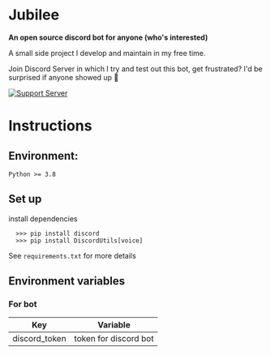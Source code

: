# Jubilee
**An open source discord bot for anyone (who's interested)**

A small side project I develop and maintain in my free time.

Join Discord Server in which I try and test out this bot, get frustrated? I'd be surprised if anyone showed up 👀

[![Support Server](https://user-images.githubusercontent.com/64572619/130349536-08241313-1deb-49c4-b49a-511fe042862c.png)](https://discord.gg/Cru4EVGM)
# Instructions
## Environment:
`Python >= 3.8`

## Set up

install dependencies
```
  >>> pip install discord
  >>> pip install DiscordUtils[voice]
```
See `requirements.txt` for more details

## Environment variables
### For bot
Key | Variable
------------- | -------------
discord_token | token for discord bot
